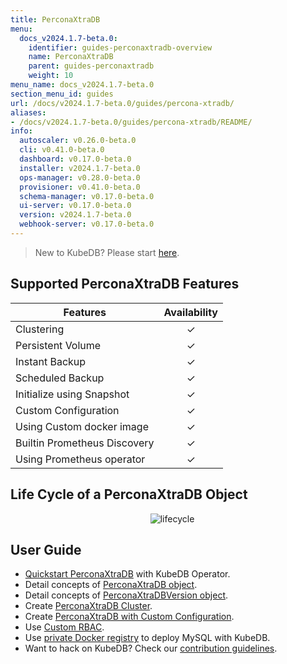 ```yaml
---
title: PerconaXtraDB
menu:
  docs_v2024.1.7-beta.0:
    identifier: guides-perconaxtradb-overview
    name: PerconaXtraDB
    parent: guides-perconaxtradb
    weight: 10
menu_name: docs_v2024.1.7-beta.0
section_menu_id: guides
url: /docs/v2024.1.7-beta.0/guides/percona-xtradb/
aliases:
- /docs/v2024.1.7-beta.0/guides/percona-xtradb/README/
info:
  autoscaler: v0.26.0-beta.0
  cli: v0.41.0-beta.0
  dashboard: v0.17.0-beta.0
  installer: v2024.1.7-beta.0
  ops-manager: v0.28.0-beta.0
  provisioner: v0.41.0-beta.0
  schema-manager: v0.17.0-beta.0
  ui-server: v0.17.0-beta.0
  version: v2024.1.7-beta.0
  webhook-server: v0.17.0-beta.0
---
```


> New to KubeDB? Please start [here](/docs/v2024.1.7-beta.0/README).

## Supported PerconaXtraDB Features

| Features                                                | Availability |
| ------------------------------------------------------- | :----------: |
| Clustering                                              |   &#10003;   |
| Persistent Volume                                       |   &#10003;   |
| Instant Backup                                          |   &#10003;   |
| Scheduled Backup                                        |   &#10003;   |
| Initialize using Snapshot                               |   &#10003;   |
| Custom Configuration                                    |   &#10003;   |
| Using Custom docker image                               |   &#10003;   |
| Builtin Prometheus Discovery                            |   &#10003;   |
| Using Prometheus operator                               |   &#10003;   |

## Life Cycle of a PerconaXtraDB Object

<p align="center">
  <img alt="lifecycle"  src="/docs/v2024.1.7-beta.0/guides/percona-xtradb/images/perconaxtradb-lifecycle.svg" >
</p>

## User Guide

- [Quickstart PerconaXtraDB](/docs/v2024.1.7-beta.0/guides/percona-xtradb/quickstart/overview) with KubeDB Operator.
- Detail concepts of [PerconaXtraDB object](/docs/v2024.1.7-beta.0/guides/percona-xtradb/concepts/perconaxtradb).
- Detail concepts of [PerconaXtraDBVersion object](/docs/v2024.1.7-beta.0/guides/percona-xtradb/concepts/perconaxtradb-version).
- Create [PerconaXtraDB Cluster](/docs/v2024.1.7-beta.0/guides/percona-xtradb/clustering/galera-cluster).
- Create [PerconaXtraDB with Custom Configuration](/docs/v2024.1.7-beta.0/guides/percona-xtradb/configuration/using-config-file).
- Use [Custom RBAC](/docs/v2024.1.7-beta.0/guides/percona-xtradb/custom-rbac/using-custom-rbac).
- Use [private Docker registry](/docs/v2024.1.7-beta.0/guides/percona-xtradb/private-registry/quickstart) to deploy MySQL with KubeDB.
- Want to hack on KubeDB? Check our [contribution guidelines](/docs/v2024.1.7-beta.0/CONTRIBUTING).
